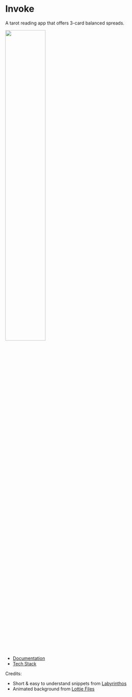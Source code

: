 # Invoke

A tarot reading app that offers 3-card balanced spreads.

<img width="50%" src="https://github.com/yillachen/invoke/blob/main/assets/readme.gif">

- <a href="https://github.com/yillachen/invoke/wiki">Documentation</a>
- <a href="https://github.com/yillachen/invoke/wiki/Tech-Stack">Tech Stack</a>

Credits:

- Short & easy to understand snippets from <a href="https://labyrinthos.co/">Labyrinthos</a>
- Animated background from <a href="https://lottiefiles.com">Lottie Files</a>
